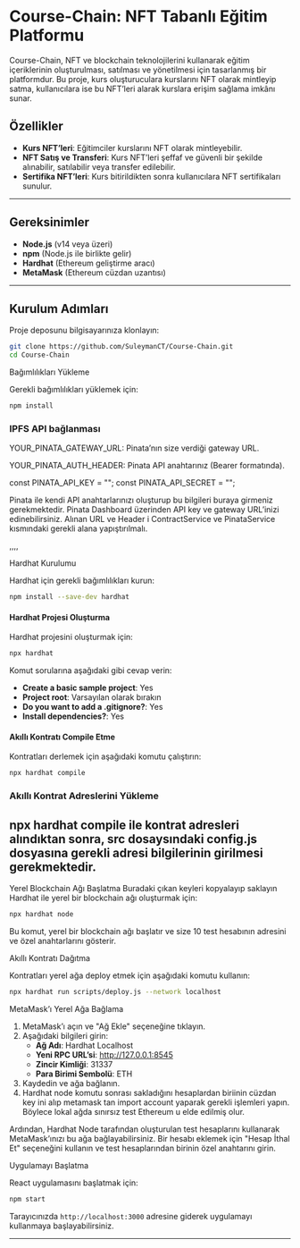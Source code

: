 # Course-Chain: NFT Tabanlı Eğitim Platformu

Course-Chain, NFT ve blockchain teknolojilerini kullanarak eğitim içeriklerinin oluşturulması, satılması ve yönetilmesi için tasarlanmış bir platformdur. Bu proje, kurs oluşturuculara kurslarını NFT olarak mintleyip satma, kullanıcılara ise bu NFT’leri alarak kurslara erişim sağlama imkânı sunar.

## Özellikler

- **Kurs NFT’leri**: Eğitimciler kurslarını NFT olarak mintleyebilir.
- **NFT Satış ve Transferi**: Kurs NFT’leri şeffaf ve güvenli bir şekilde alınabilir, satılabilir veya transfer edilebilir.
- **Sertifika NFT’leri**: Kurs bitirildikten sonra kullanıcılara NFT sertifikaları sunulur.

---

## Gereksinimler

- **Node.js** (v14 veya üzeri)
- **npm** (Node.js ile birlikte gelir)
- **Hardhat** (Ethereum geliştirme aracı)
- **MetaMask** (Ethereum cüzdan uzantısı)

---

## Kurulum Adımları


Proje deposunu bilgisayarınıza klonlayın:

```bash
git clone https://github.com/SuleymanCT/Course-Chain.git
cd Course-Chain
```

Bağımlılıkları Yükleme

Gerekli bağımlılıkları yüklemek için:

```bash
npm install
```

### IPFS API bağlanması

YOUR_PINATA_GATEWAY_URL: Pinata’nın size verdiği gateway URL.

YOUR_PINATA_AUTH_HEADER: Pinata API anahtarınız (Bearer formatında).

const PINATA_API_KEY = "";
const PINATA_API_SECRET = "";

Pinata ile kendi API anahtarlarınızı oluşturup bu bilgileri buraya girmeniz gerekmektedir. Pinata Dashboard üzerinden API key ve gateway URL’inizi edinebilirsiniz.
Alınan URL ve Header i ContractService ve PinataService kısmındaki gerekli alana yapıştırılmalı.

,,,,

Hardhat Kurulumu

Hardhat için gerekli bağımlılıkları kurun:

```bash
npm install --save-dev hardhat
```

#### Hardhat Projesi Oluşturma

Hardhat projesini oluşturmak için:

```bash
npx hardhat
```

Komut sorularına aşağıdaki gibi cevap verin:

- **Create a basic sample project**: Yes
- **Project root**: Varsayılan olarak bırakın
- **Do you want to add a .gitignore?**: Yes
- **Install dependencies?**: Yes

#### Akıllı Kontratı Compile Etme

Kontratları derlemek için aşağıdaki komutu çalıştırın:

```bash
npx hardhat compile
```

### Akıllı Kontrat Adreslerini Yükleme
npx hardhat compile ile kontrat adresleri alındıktan sonra, src dosaysındaki config.js dosyasına gerekli adresi bilgilerinin girilmesi gerekmektedir.
-----

Yerel Blockchain Ağı Başlatma
Buradaki çıkan keyleri kopyalayıp saklayın
Hardhat ile yerel bir blockchain ağı oluşturmak için:

```bash
npx hardhat node
```

Bu komut, yerel bir blockchain ağı başlatır ve size 10 test hesabının adresini ve özel anahtarlarını gösterir.

Akıllı Kontratı Dağıtma

Kontratları yerel ağa deploy etmek için aşağıdaki komutu kullanın:

```bash
npx hardhat run scripts/deploy.js --network localhost
```

MetaMask’ı Yerel Ağa Bağlama

1. MetaMask’ı açın ve "Ağ Ekle" seçeneğine tıklayın.
2. Aşağıdaki bilgileri girin:
   - **Ağ Adı**: Hardhat Localhost
   - **Yeni RPC URL’si**: http://127.0.0.1:8545
   - **Zincir Kimliği**: 31337
   - **Para Birimi Sembolü**: ETH
3. Kaydedin ve ağa bağlanın.
4. Hardhat node komutu sonrası sakladığını hesaplardan biriinin cüzdan key ini alıp metamask tan import account yaparak gerekli işlemleri yapın. Böylece lokal ağda sınırsız test Ethereum u elde edilmiş olur.

Ardından, Hardhat Node tarafından oluşturulan test hesaplarını kullanarak MetaMask’ınızı bu ağa bağlayabilirsiniz. Bir hesabı eklemek için "Hesap İthal Et" seçeneğini kullanın ve test hesaplarından birinin özel anahtarını girin.

Uygulamayı Başlatma

React uygulamasını başlatmak için:

```bash
npm start
```

Tarayıcınızda `http://localhost:3000` adresine giderek uygulamayı kullanmaya başlayabilirsiniz.

---

